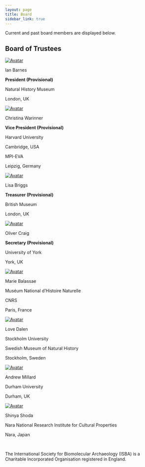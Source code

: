 ```yaml
---
layout: page
title: Board
sidebar_link: true
---
```


Current and past board members are displayed below.

<h2>Board of Trustees</h2>

<!-- Admin Roles -->

<div class="avatar">

<div class ="member">
<div class="square"><a href="https://www.nhm.ac.uk/our-science/departments-and-staff/staff-directory/ian-barnes.html" target="_blank"><img src="{{ "/assets/images/profile_pictures/BARNES_Ian.jpeg" | relative_url }}" alt="Avatar" /></a></div>
<p>Ian Barnes</p>
<p><b>President (Provisional)</b></p>
<p>Natural History Museum</p>
<p>London, UK</p>
<p></p>
</div>

<div class ="member">
<div class="square"><a href="http://christinawarinner.com/about-us/christina-warinner/" target="_blank"><img src="{{ "/assets/images/profile_pictures/WARINNER_Christina.png" | relative_url }}" alt="Avatar" /></a></div>
<p>Christina Warinner</p>
<p><b>Vice President (Provisional)</b></p>
<p>Harvard University</p>
<p>Cambridge, USA</p>
<p>MPI-EVA</p>
<p>Leipzig, Germany</p>
</div>

<div class ="member">
<div class="square"><a href="https://uk.linkedin.com/in/lisa-briggs-archaeology" target="_blank"><img src="{{ "/assets/images/profile_pictures/BRIGGS_Lisa.jpeg" | relative_url }}" alt="Avatar" /></a></div>
<p>Lisa Briggs</p>
<p><b>Treasurer (Provisional)</b></p>
<p>British Museum</p>
<p>London, UK</p>
</div>

<div class ="member">
<div class="square"><a href="https://www.york.ac.uk/archaeology/people/academic-staff/oliver-craig/" target="_blank"><img src="{{ "/assets/images/profile_pictures/CRAIG_Oliver.jpeg" | relative_url }}" alt="Avatar" /></a></div>
<p>Oliver Craig</p>
<p><b>Secretary (Provisional)</b></p>
<p>University of York</p>
<p>York, UK</p>
</div>

</div>

<!-- Normal Members -->

<div class="avatar">

<div class ="member">
<div class="square"><a href="https://www.cnrs.fr/fr/personne/marie-balasse-0" target="_blank"><img src="{{ "/assets/images/profile_pictures/BALASSE_Marie.jpg" | relative_url }}" alt="Avatar" /></a></div>
<p>Marie Balassae</p>
<p>Muséum National d’Histoire Naturelle</p>
<p>CNRS</p>
<p>Paris, France</p>
</div>

<div class ="member">
<div class="square"><a href="http://palaeogenetics.com/people/36-2/" target="_blank"><img src="{{ "/assets/images/profile_pictures/DALEN_Love.png" | relative_url }}" alt="Avatar" /></a></div>
<p>Love Dalen</p>
<p>Stockholm University</p>
<p>Swedish Museum of Natural History</p>
<p>Stockholm, Sweden</p>
</div>

<div class ="member">
<div class="square"><a href="https://www.durham.ac.uk/staff/a-r-millard/" target="_blank"><img src="{{ "/assets/images/profile_pictures/MILLARD_Andrew.jpg" | relative_url }}" alt="Avatar" /></a></div>
<p>Andrew Millard</p>
<p>Durham University</p>
<p>Durham, UK</p>
</div>
  
<div class ="member">
<div class="square"><a href="https://scholar.google.co.jp/citations?user=DdExTn4AAAAJ&hl=en" target="_blank"><img src="{{ "/assets/images/profile_pictures/SHODA_Shinya.jpg" | relative_url }}" alt="Avatar" /></a></div>
<p>Shinya Shoda</p>
<p>Nara National Research Institute for Cultural Properties</p>
<p>Nara, Japan</p>
</div>

</div>
<br>
<p>The International Society for Biomolecular Archaeology (ISBA) is a Charitable Incorporated Organisation registered in England.<p>
